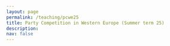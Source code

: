 ```yaml
---
layout: page
permalink: /teaching/pcwe25
title: Party Competition in Western Europe (Summer term 25)
description: 
nav: false
---
```


<html lang="en">
<head>
    <meta charset="UTF-8">
    <meta name="viewport" content="width=device-width, initial-scale=1.0">
    <title>Fancy Table</title>
    <style>
        .fancy-table {
            width: 100%;
            border-collapse: collapse;
            text-align: left;
            vertical-align: top;
        }
        .fancy-table th, .fancy-table td {
            padding: 12px;
            border: 1px solid #ddd;
            text-align: left;
            vertical-align: top;
        }
        .fancy-table th {
            background-color: #f4f4f4;
            font-weight: bold;
        }
        .fancy-table tr:nth-child(even) {
            background-color: #f9f9f9;
        }
        .fancy-table tr:hover {
            background-color: #f1f1f1;
        }

        .plain-table {
            width: 100%;
            text-align: left;
            vertical-align: top;
        }
        .plain-table th, .plain-table td {
            padding: 12px;
        }
    </style>
</head>
<body>
    <h3>Content</h3><br>
    <p>This seminar zeros in on the role of political parties for democracies in Western Europe. After a brief recap on their origins and functions in the democratic system, we will proceed in three blocks. In a first block, we will focus on the demand side, discussing existing approaches explaining voting behaviour. Do voters try to maximize their own utility when voting for a party or do they rather follow their peers or more emotional motives? We will then proceed by analysing political parties as strategic actors. How do parties find their niche in existing party systems, under which conditions do they decide to change their position on a political issue? Finally, in a third block, we will discuss the impact of political institutions, such as the electoral system, on party competition. When do electoral systems increase party system fragmentation, which systems lead to a personalization of political parties? </p>
    You can download the most recent version of the syllabus <a href="{{ site.url }}assets/pdf/pcwe25/pcwe_syllabus.pdf">here</a>. If you plan to submit a term paper in the context of the seminar, please note the following <a href="{{ site.url }}assets/pdf/pcwe25/tp_requirements.pdf">guidelines</a>. 
    <br>

	The seminar takes place weekly, on Wednesday (10:15-11:45) in seminar room SCH 100.107.  
    <br>	
	<br>
	<h3>Material</h3>
	<br>
    <h4>Crash course on R</h4>
    There are various YouTube tutorials and <a href="https://r4ds.hadley.nz/">Handbooks</a> you can consult to learn R. I also created a very simple introductory script you could download alongside the sample data to get a first glimpse into basic functions of R. <br> 
    <a href="{{ site.url }}assets/code/pcwe25/introduction.Rmd">R Code (Introduction)</a><br>
    <a href="{{ site.url }}assets/code/pcwe25/allb18.dta">Survey data</a><br>
    <a href="{{ site.url }}assets/code/pcwe25/speeches_german.RDS">Textual data</a><br>
    <a href="{{ site.url }}assets/code/pcwe25/test_set.csv">Example .csv-data</a><br>
    <a href="{{ site.url }}assets/code/pcwe25/unemployment_1222.xlsx">Example .xlsx-data</a><br>
    <a href="{{ site.url }}assets/pdf/pcwe25/pcwe_syllabus.pdf">Our syllabus as an example of a .pdf file</a><br><br>

	<h4>Week 1: Introduction</h4>
	In this session, we will get to know each other and discuss some logistics about the seminar. Moreover, a brief introduction into the topic is given.  <br>
	<a href="{{ site.url }}assets/pdf/pcwe25/introduction.pdf">Slides</a><br><br>
	<h4>Week 2: Concepts</h4>
	In this session, we will discuss the method of comparison in political science and introduce some key concepts in the study of party competition. <br>
	<a href="{{ site.url }}assets/pdf/pcwe25/concepts.pdf">Slides</a><br>
    <a href="{{ site.url }}assets/img/pcwe25/mindmap_good_research.png">Mindmap on good research</a><br><br>
	<h4>Week 3: Political Cleavages</h4>
	Have the conflict lines in Western societies changed over times? We will discuss the idea of political cleavages and their recent transformations.  <br>
	<a href="{{ site.url }}assets/pdf/pcwe25/realignment.pdf">Slides</a><br><br>
	<h4>Week 4: Polarization</h4>
	Do Western societies become more polarized? How do actors like the far-right contribute to polarization? We will first deal with these questions before discussing data sources on voters we can use to analyse voters. <br> 
    <a href="{{ site.url }}assets/pdf/pcwe25/polarization.pdf">Slides</a><br>
	<a href="{{ site.url }}assets/code/pcwe25/voters.Rmd">R Code</a><br><br>
    <h4>Week 5: Changing Contexts</h4>
    How did globalization affect citizens' grievances? Do those losing from labor market transformations vote for anti-system parties? We will approach these questions from two empirical readings on technological change and labor market risk. <br> 
    <a href="{{ site.url }}assets/pdf/pcwe25/technological_change.pdf">Slides</a><br>
    <a href="{{ site.url }}assets/img/pcwe25/mindmap_context.png">Mindmap on the readings</a><br><br>
    <h4>Week 6: Roundtable</h4>
    Do citizens behave rationally when casting their vote? In this week, we will discuss your essays. <br>
    <a href="{{ site.url }}assets/pdf/pcwe25/roundtable1.pdf">Slides</a><br><br>
    <h4>Week 7: Issue Competition</h4> 
    In this week, we will switch the perspective and focus on the strategic behavior of political parties. In the first session of this bloc, we will focus on issue competition of parties. Moreover, we will access data from the <a href="https://manifesto-project.wzb.eu/datasets">Manifesto Project</a> (please register and download the .csv-file in preparation of the session). <br>
    <a href="{{ site.url }}assets/pdf/pcwe25/issue_comp.pdf">Slides</a><br>
    <a href="{{ site.url }}assets/code/pcwe25/parties.Rmd">R Code</a><br><br>
    <h4>Week 8: Social Groups</h4> 
    Do parties appeal to social groups directly? We will engage with two strategies parties can employ: (1) group references and (2) strategic appointments of group representatives, and evaluate whether these affects parties' electoral fortunes.  <br>
    <a href="{{ site.url }}assets/pdf/pcwe25/social_groups.pdf">Slides</a><br>
    <a href="{{ site.url }}assets/code/pcwe25/survey_results.R">R Code (for survey)</a><br>
    <a href="{{ site.url }}assets/code/pcwe25/data3.csv">Data (survey)</a><br><br>
    <h4>Week 9: Challenger Parties</h4> 
    In this week, we zoom in on the interactions between challenger and mainstream parties. We critically evalute different conceptualizations of challengers and learn how they innovate the party system agenda.  <br>
    <a href="{{ site.url }}assets/pdf/pcwe25/challengers.pdf">Slides</a><br>
    <a href="{{ site.url }}assets/pdf/pcwe25/mindmap_challengers.png">Mindmap (Challengers)</a><br><br>
    <h4>Week 10: Roundtable 2</h4> 
    In our second roundtable session, we discuss whether mainstream parties should accommodate their challengers.  <br>
    <a href="{{ site.url }}assets/pdf/pcwe25/roundtable2.pdf">Slides</a><br><br>
    <h4>Week 11: Electoral Systems</h4> 
    We are shifting to the final part of the seminar where we focus on political institutions. In this session, we will discuss the effect of electoral system change on voting behavior. Moreover, we will do a short input session on institutional data.  <br>
    <a href="{{ site.url }}assets/pdf/pcwe25/electoral_systems.pdf">Slides</a><br>
    <a href="{{ site.url }}assets/code/pcwe25/institutions.Rmd">Code</a><br><br>
     <h4>Week 12: Legislatures</h4> 
    In our final substantive session, we will talk about parliamentary rules and how they shape debates and party behavior.  <br>
    <a href="{{ site.url }}assets/pdf/pcwe25/legislatures.pdf">Slides</a><br>